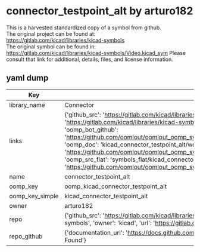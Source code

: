 # connector_testpoint_alt by arturo182  
This is a harvested standardized copy of a symbol from github.  
The original project can be found at:  
https://gitlab.com/kicad/libraries/kicad-symbols  
The original symbol can be found in:
https://gitlab.com/kicad/libraries/kicad-symbols/Video.kicad_sym
Please consult that link for additional, details, files, and license information.  
## yaml dump  
| Key | Value |  
| --- | --- |  
| library_name | Connector |  
| links | {'github_src': 'https://gitlab.com/kicad/libraries/kicad-symbols/Video.kicad_sym', 'github_src_repo': 'https://gitlab.com/kicad/libraries/kicad-symbols', 'oomp_bot': 'kicad_connector_testpoint_alt/working', 'oomp_bot_github': 'https://github.com/oomlout/oomlout_oomp_symbol_bot/tree/main/kicad_connector_testpoint_alt/working', 'oomp_doc': 'kicad_connector_testpoint_alt/working', 'oomp_doc_github': 'https://github.com/oomlout/oomlout_oomp_symbol_doc/tree/main/kicad_connector_testpoint_alt/working', 'oomp_src_flat': 'symbols_flat/kicad_connector_testpoint_alt/working', 'oomp_src_flat_github': 'https://github.com/oomlout/oomlout_oomp_symbol_src/tree/main/kicad_connector_testpoint_alt/working'} |  
| name | connector_testpoint_alt |  
| oomp_key | oomp_kicad_connector_testpoint_alt |  
| oomp_key_simple | kicad_connector_testpoint_alt |  
| owner | arturo182 |  
| repo | {'github_src': 'https://gitlab.com/kicad/libraries/kicad-symbols/Video.kicad_sym', 'name': 'libraries/kicad-symbols', 'owner': 'kicad', 'url': 'https://gitlab.com/kicad/libraries/kicad-symbols'} |  
| repo_github | {'documentation_url': 'https://docs.github.com/rest/repos/repos#get-a-repository', 'message': 'Not Found'} |  

